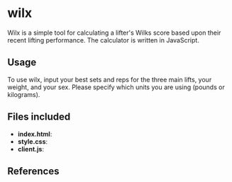 # wilx
  Wilx is a simple tool for calculating a lifter's Wilks score based upon their recent lifting performance.
  The calculator is written in JavaScript.
## Usage
  To use wilx, input your best sets and reps for the three main lifts, your weight, and your sex. Please specify which units you are using (pounds or kilograms).
## Files included  
- **index.html**: 
- **style.css**:
- **client.js**: 
## References